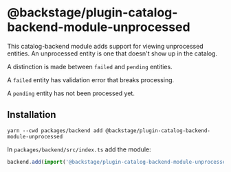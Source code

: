 # @backstage/plugin-catalog-backend-module-unprocessed

This catalog-backend module adds support for viewing unprocessed entities. An unprocessed entity is one that doesn't show up in the catalog.

A distinction is made between `failed` and `pending` entities.

A `failed` entity has validation error that breaks processing.

A `pending` entity has not been processed yet.

## Installation

```shell
yarn --cwd packages/backend add @backstage/plugin-catalog-backend-module-unprocessed
```

In `packages/backend/src/index.ts` add the module:

```ts title="packages/backend/src/index.ts"
backend.add(import('@backstage/plugin-catalog-backend-module-unprocessed'));
```
